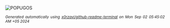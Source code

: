 <div align="justify">
<picture>
    <source media="(prefers-color-scheme: dark)" srcset="https://i.ibb.co/606pCnD/output-gif.gif">
    <source media="(prefers-color-scheme: light)" srcset="https://i.ibb.co/606pCnD/output-gif.gif">
    <img alt="POPUGOS" src="https://i.ibb.co/606pCnD/output-gif.gif">
</picture>

<sub><i>Generated automatically using [x0rzavi/github-readme-terminal](https://github.com/x0rzavi/github-readme-terminal) on Mon Sep 02 05:45:02 AM +05 2024</i></sub>
</div>